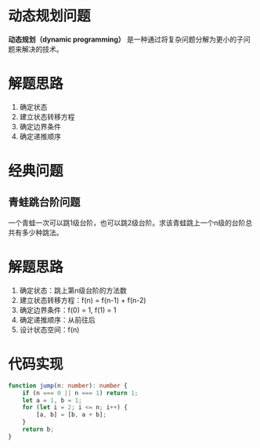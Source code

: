 # 动态规划问题
__动态规划（dynamic programming）__ 是一种通过将复杂问题分解为更小的子问题来解决的技术。

# 解题思路
1. 确定状态
2. 建立状态转移方程
3. 确定边界条件
4. 确定递推顺序


# 经典问题
## 青蛙跳台阶问题
一个青蛙一次可以跳1级台阶，也可以跳2级台阶。求该青蛙跳上一个n级的台阶总共有多少种跳法。

# 解题思路
1. 确定状态：跳上第n级台阶的方法数
2. 建立状态转移方程：f(n) = f(n-1) + f(n-2)
3. 确定边界条件：f(0) = 1, f(1) = 1
4. 确定递推顺序：从前往后
5. 设计状态空间：f(n)

# 代码实现
```typescript
function jump(n: number): number {
    if (n === 0 || n === 1) return 1;
    let a = 1, b = 1;
    for (let i = 2; i <= n; i++) {
        [a, b] = [b, a + b];
    }
    return b;
}
```